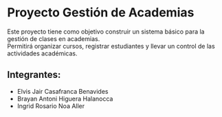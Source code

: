 # Proyecto Gestión de Academias

Este proyecto tiene como objetivo construir un sistema básico para la gestión de clases en academias.  
Permitirá organizar cursos, registrar estudiantes y llevar un control de las actividades académicas.

## Integrantes:
- Elvis Jair Casafranca Benavides
- Brayan Antoni Higuera Halanocca
- Ingrid Rosario Noa Aller


